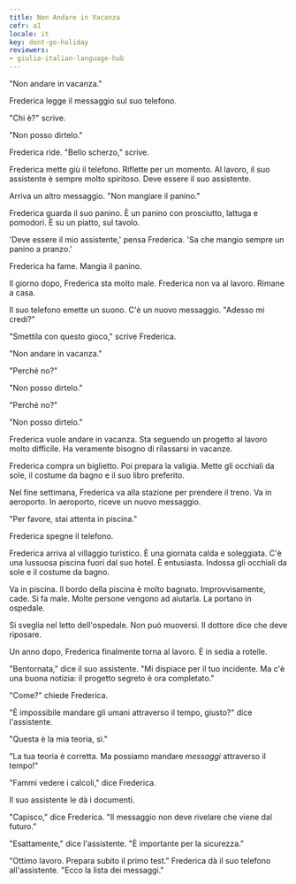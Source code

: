 ```yaml
---
title: Non Andare in Vacanza
cefr: a1
locale: it
key: dont-go-holiday
reviewers:
- giulia-italian-language-hub
---
```


"Non andare in vacanza."

Frederica legge il messaggio sul suo telefono.

"Chi è?" scrive.

"Non posso dirtelo."

Frederica ride. "Bello scherzo," scrive.

Frederica mette giù il telefono. Riflette per un momento. Al lavoro, il suo assistente è sempre molto spiritoso. Deve essere il suo assistente.

Arriva un altro messaggio. "Non mangiare il panino."

Frederica guarda il suo panino. È un panino con prosciutto, lattuga e pomodori. È su un piatto, sul tavolo.

'Deve essere il mio assistente,' pensa Frederica. 'Sa che mangio sempre un panino a pranzo.'

Frederica ha fame. Mangia il panino.

Il giorno dopo, Frederica sta molto male. Frederica non va al lavoro. Rimane a casa.

Il suo telefono emette un suono. C'è un nuovo messaggio. "Adesso mi credi?"

"Smettila con questo gioco," scrive Frederica.

"Non andare in vacanza."

"Perché no?"

"Non posso dirtelo."

"Perché no?"

"Non posso dirtelo."

Frederica vuole andare in vacanza. Sta seguendo un progetto al lavoro molto difficile. Ha veramente bisogno di rilassarsi in vacanze.

Frederica compra un biglietto. Poi prepara la valigia. Mette gli occhiali da sole, il costume da bagno e il suo libro preferito.

Nel fine settimana, Frederica va alla stazione per prendere il treno. Va in aeroporto. In aeroporto, riceve un nuovo messaggio.

"Per favore, stai attenta in piscina."

Frederica spegne il telefono.

Frederica arriva al villaggio turistico. È una giornata calda e soleggiata. C'è una lussuosa piscina fuori dal suo hotel. È entusiasta. Indossa gli occhiali da sole e il costume da bagno.

Va in piscina. Il bordo della piscina è molto bagnato. Improvvisamente, cade. Si fa male. Molte persone vengono ad aiutarla. La portano in ospedale.

Si sveglia nel letto dell'ospedale. Non può muoversi. Il dottore dice che deve riposare.

Un anno dopo, Frederica finalmente torna al lavoro. È in sedia a rotelle.

"Bentornata," dice il suo assistente. "Mi dispiace per il tuo incidente. Ma c'è una buona notizia: il progetto segreto è ora completato."

"Come?" chiede Frederica.

"È impossibile mandare gli umani attraverso il tempo, giusto?" dice l'assistente.

"Questa è la mia teoria, sì."

"La tua teoria è corretta. Ma possiamo mandare *messaggi* attraverso il tempo!"

"Fammi vedere i calcoli," dice Frederica.

Il suo assistente le dà i documenti.

"Capisco," dice Frederica. "Il messaggio non deve rivelare che viene dal futuro."

"Esattamente," dice l'assistente. "È importante per la sicurezza."

"Ottimo lavoro. Prepara subito il primo test." Frederica dà il suo telefono all'assistente. "Ecco la lista dei messaggi."